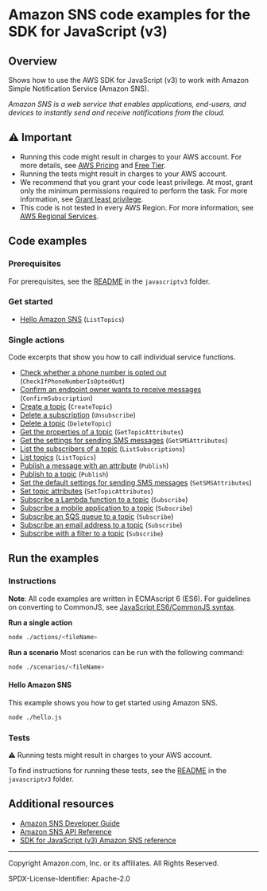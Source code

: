# Amazon SNS code examples for the SDK for JavaScript (v3)

## Overview

Shows how to use the AWS SDK for JavaScript (v3) to work with Amazon Simple Notification Service (Amazon SNS).

<!--custom.overview.start-->
<!--custom.overview.end-->

_Amazon SNS is a web service that enables applications, end-users, and devices to instantly send and receive notifications from the cloud._

## ⚠ Important

* Running this code might result in charges to your AWS account. For more details, see [AWS Pricing](https://aws.amazon.com/pricing/?aws-products-pricing.sort-by=item.additionalFields.productNameLowercase&aws-products-pricing.sort-order=asc&awsf.Free%20Tier%20Type=*all&awsf.tech-category=*all) and [Free Tier](https://aws.amazon.com/free/?all-free-tier.sort-by=item.additionalFields.SortRank&all-free-tier.sort-order=asc&awsf.Free%20Tier%20Types=*all&awsf.Free%20Tier%20Categories=*all).
* Running the tests might result in charges to your AWS account.
* We recommend that you grant your code least privilege. At most, grant only the minimum permissions required to perform the task. For more information, see [Grant least privilege](https://docs.aws.amazon.com/IAM/latest/UserGuide/best-practices.html#grant-least-privilege).
* This code is not tested in every AWS Region. For more information, see [AWS Regional Services](https://aws.amazon.com/about-aws/global-infrastructure/regional-product-services).

<!--custom.important.start-->
<!--custom.important.end-->

## Code examples

### Prerequisites

For prerequisites, see the [README](../../README.md#Prerequisites) in the `javascriptv3` folder.


<!--custom.prerequisites.start-->
<!--custom.prerequisites.end-->

### Get started

- [Hello Amazon SNS](hello.js#L8) (`ListTopics`)


### Single actions

Code excerpts that show you how to call individual service functions.

- [Check whether a phone number is opted out](libs/snsClient.js#L6) (`CheckIfPhoneNumberIsOptedOut`)
- [Confirm an endpoint owner wants to receive messages](libs/snsClient.js#L6) (`ConfirmSubscription`)
- [Create a topic](libs/snsClient.js#L6) (`CreateTopic`)
- [Delete a subscription](libs/snsClient.js#L6) (`Unsubscribe`)
- [Delete a topic](libs/snsClient.js#L6) (`DeleteTopic`)
- [Get the properties of a topic](libs/snsClient.js#L6) (`GetTopicAttributes`)
- [Get the settings for sending SMS messages](libs/snsClient.js#L6) (`GetSMSAttributes`)
- [List the subscribers of a topic](libs/snsClient.js#L6) (`ListSubscriptions`)
- [List topics](libs/snsClient.js#L6) (`ListTopics`)
- [Publish a message with an attribute](../cross-services/wkflw-topics-queues/TopicsQueuesWkflw.js#L269) (`Publish`)
- [Publish to a topic](libs/snsClient.js#L6) (`Publish`)
- [Set the default settings for sending SMS messages](libs/snsClient.js#L6) (`SetSMSAttributes`)
- [Set topic attributes](libs/snsClient.js#L6) (`SetTopicAttributes`)
- [Subscribe a Lambda function to a topic](libs/snsClient.js#L6) (`Subscribe`)
- [Subscribe a mobile application to a topic](libs/snsClient.js#L6) (`Subscribe`)
- [Subscribe an SQS queue to a topic](actions/subscribe-queue.js#L8) (`Subscribe`)
- [Subscribe an email address to a topic](libs/snsClient.js#L6) (`Subscribe`)
- [Subscribe with a filter to a topic](actions/subscribe-queue-filtered.js#L8) (`Subscribe`)


<!--custom.examples.start-->
<!--custom.examples.end-->

## Run the examples

### Instructions

**Note**: All code examples are written in ECMAscript 6 (ES6). For guidelines on converting to CommonJS, see
[JavaScript ES6/CommonJS syntax](https://docs.aws.amazon.com/sdk-for-javascript/v3/developer-guide/sdk-examples-javascript-syntax.html).

**Run a single action**

```bash
node ./actions/<fileName>
```

**Run a scenario**
Most scenarios can be run with the following command:
```bash
node ./scenarios/<fileName>
```

<!--custom.instructions.start-->
<!--custom.instructions.end-->

#### Hello Amazon SNS

This example shows you how to get started using Amazon SNS.

```bash
node ./hello.js
```


### Tests

⚠ Running tests might result in charges to your AWS account.


To find instructions for running these tests, see the [README](../../README.md#Tests)
in the `javascriptv3` folder.



<!--custom.tests.start-->
<!--custom.tests.end-->

## Additional resources

- [Amazon SNS Developer Guide](https://docs.aws.amazon.com/sns/latest/dg/welcome.html)
- [Amazon SNS API Reference](https://docs.aws.amazon.com/sns/latest/api/welcome.html)
- [SDK for JavaScript (v3) Amazon SNS reference](https://docs.aws.amazon.com/AWSJavaScriptSDK/v3/latest/client/sns)

<!--custom.resources.start-->
<!--custom.resources.end-->

---

Copyright Amazon.com, Inc. or its affiliates. All Rights Reserved.

SPDX-License-Identifier: Apache-2.0